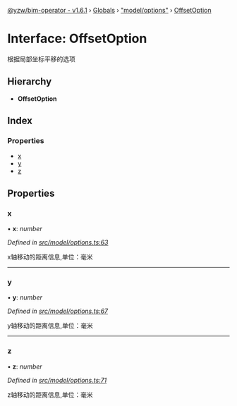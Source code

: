 [@yzw/bim-operator - v1.6.1](../README.md) › [Globals](../globals.md) › ["model/options"](../modules/_model_options_.md) › [OffsetOption](_model_options_.offsetoption.md)

# Interface: OffsetOption

根据局部坐标平移的选项

## Hierarchy

* **OffsetOption**

## Index

### Properties

* [x](_model_options_.offsetoption.md#x)
* [y](_model_options_.offsetoption.md#y)
* [z](_model_options_.offsetoption.md#z)

## Properties

###  x

• **x**: *number*

*Defined in [src/model/options.ts:63](https://github.com/youkaisteve/bim-operator/blob/dd4687d/src/model/options.ts#L63)*

x轴移动的距离信息,单位：毫米

___

###  y

• **y**: *number*

*Defined in [src/model/options.ts:67](https://github.com/youkaisteve/bim-operator/blob/dd4687d/src/model/options.ts#L67)*

y轴移动的距离信息,单位：毫米

___

###  z

• **z**: *number*

*Defined in [src/model/options.ts:71](https://github.com/youkaisteve/bim-operator/blob/dd4687d/src/model/options.ts#L71)*

z轴移动的距离信息,单位：毫米

